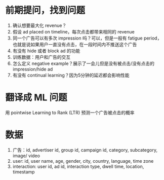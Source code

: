 # 前期提问，找到问题

1. 确认想要最大化 revenue？
2. 假设 ad placed on timeline，每次点击都带来相同的 revenue
3. 同一个广告可以有多次 impression 吗？可以，但是一般有 fatigue period，也就是说如果用户一直没有点击，在一段时间内不推送这个广告
4. 有没有 hide 或者 block ad 的功能
5. 训练数据：用户和广告的交互
6. 怎么定义 negative example？展示了一会儿但是没有被点击/没有点击的impression/hide ad
7. 有没有 continual learning？因为5分钟的延迟都会影响性能

# 翻译成 ML 问题

用 pointwise Learning to Rank (LTR) 预测一个广告被点击的概率

# 数据

1. 广告：id, advertiser id, group id, campaign id, category, subcategory, image/ video
2. user: id, user name, age, gender, city, country, language, time zone
3. interaction: user id, ad id, interaction type, dwell time, location, timestamp
